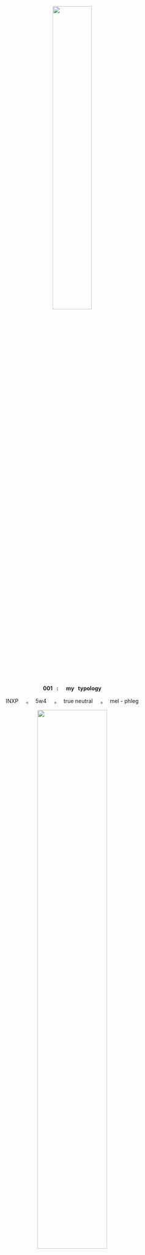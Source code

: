 <p align="center">
<img src="https://blueberrymuffinss.neocities.org/media/twotime.png" width="45%">
</p>

<p align="center">
<b>001⠀:⠀⠀my⠀typology</b>
</p>

<p align="center">
INXP⠀⠀。⠀5w4⠀⠀。⠀true neutral⠀⠀。⠀mel - phleg
</p>

<p align="center">
<img src="https://64.media.tumblr.com/ffa528dbc4364944cfd0e1e9e7b601e1/88fb43fd75dec268-ca/s1280x1920/41b16483e6e9b808a9fb22b67884a88d6caae944.pnj" width="60%">
</p>

<p align="center">
<b>002⠀:⠀before⠀you⠀interact</b>
</p>
<p align="center">
hi⠀!⠀⠀call me⠀rem⠀/⠀ruin⠀!⠀⠀or⠀the⠀name⠀of⠀the<br>
character⠀i'm⠀cosplaying⠀if⠀i'm⠀playing⠀pony town
<p align="center">
always⠀iwc⠀⠀。⠀⠀often⠀anxious⠀&⠀may⠀be⠀blunt<br>
any⠀pronouns⠀⠀ — ⠀⠀heavy⠀they/them⠀preference<br>
cupioromantic⠀⠀and⠀⠀quoiromantic⠀⠀&⠀⠀ace spec
</p>

<p align="center">
<img src="https://64.media.tumblr.com/ffa528dbc4364944cfd0e1e9e7b601e1/88fb43fd75dec268-ca/s1280x1920/41b16483e6e9b808a9fb22b67884a88d6caae944.pnj" width="60%">
</p>

<p align="center">
<b>003⠀:⠀kins⠀/⠀character⠀associations</b>
<p align="center">
I:⠀⠀⠀⠀⠀⠀⠀⠀⠀⠀lain⠀iwakura⠀(serial experiments lain)<br>
II:⠀⠀⠀⠀⠀⠀⠀⠀⠀⠀⠀⠀⠀⠀⠀ ray⠀(the promised neverland)<br>
III:⠀⠀⠀⠀⠀⠀⠀⠀⠀⠀⠀⠀⠀⠀⠀ ⠀⠀⠀ madotsuki⠀(yume nikki)<br>
IV:⠀⠀⠀⠀⠀⠀⠀⠀⠀⠀⠀⠀⠀⠀⠀ ⠀⠀⠀⠀⠀L lawliet⠀(death note)<br>
V:⠀⠀⠀⠀⠀⠀⠀⠀⠀⠀⠀⠀⠀⠀⠀⠀near / nate river (death note)<br>
VI:⠀two time (forsaken ; no, i don't support spawnism.)<br>
VII:⠀⠀⠀⠀⠀⠀⠀⠀⠀⠀⠀⠀⠀⠀⠀⠀⠀⠀⠀⠀⠀⠀princess luna (MLP)


</p>
